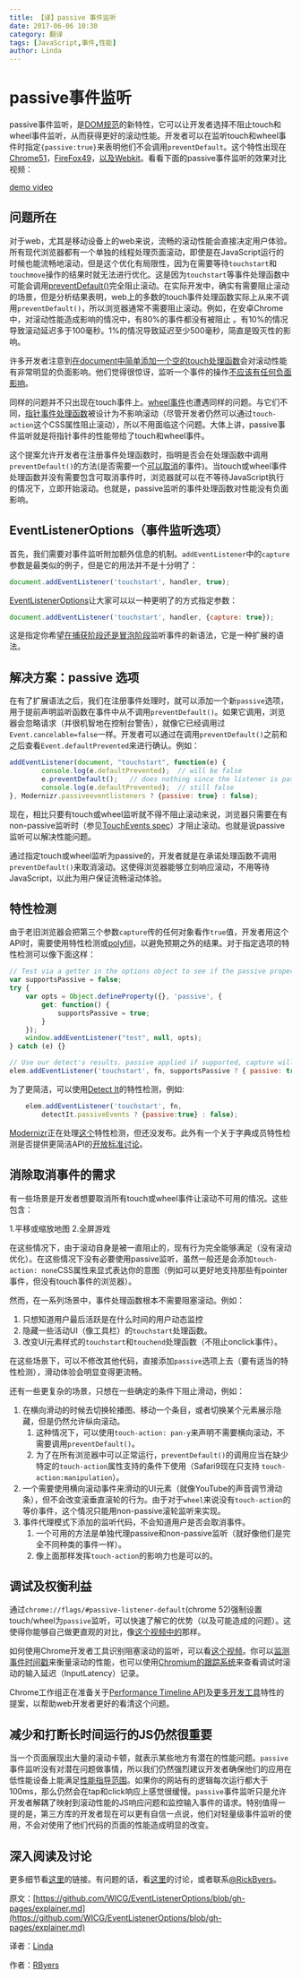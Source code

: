 ```yaml
---
title: 【译】passive 事件监听
date: 2017-06-06 10:30
category: 翻译
tags: [JavaScript,事件,性能]
author: Linda
---
```


# passive事件监听

passive事件监听，是[DOM规范](https://dom.spec.whatwg.org/#dom-eventlisteneroptions-passive)的新特性，它可以让开发者选择不阻止touch和wheel事件监听，从而获得更好的滚动性能。开发者可以在监听touch和wheel事件时指定`{passive:true}`来表明他们不会调用`preventDefault`。这个特性出现在[Chrome51](https://www.chromestatus.com/features/5745543795965952)，[FireFox49](https://bugzilla.mozilla.org/show_bug.cgi?id=1266066)，[以及Webkit](https://bugs.webkit.org/show_bug.cgi?id=158601)。看看下面的passive事件监听的效果对比视频：

[demo video](https://www.youtube.com/watch?v=NPM6172J22g)

<!-- more -->

## 问题所在

对于web，尤其是移动设备上的web来说，流畅的滚动性能会直接决定用户体验。所有现代浏览器都有一个单独的线程处理页面滚动，即使是在JavaScript运行的时候也能流畅地滚动，但是这个优化有局限性，因为在需要等待`touchstart`和 `touchmove`操作的结果时就无法进行优化。这是因为`touchstart`等事件处理函数中可能会调用[preventDefault()](https://www.w3.org/TR/touch-events/#the-touchstart-event)完全阻止滚动。在实际开发中，确实有需要阻止滚动的场景，但是分析结果表明，web上的多数的touch事件处理函数实际上从来不调用`preventDefault()`，所以浏览器通常不需要阻止滚动。例如，在安卓Chrome中，对滚动性能造成影响的情况中，有80%的事件都没有被阻止 。有10%的情况导致滚动延迟多于100毫秒。1%的情况导致延迟至少500毫秒，简直是毁灭性的影响。

许多开发者注意到[在document中简单添加一个空的touch处理函数](http://rbyers.github.io/janky-touch-scroll.html)会对滚动性能有非常明显的负面影响。他们觉得很惊讶，监听一个事件的操作[不应该有任何负面影响](https://dom.spec.whatwg.org/#observing-event-listeners)。

同样的问题并不只出现在touch事件上。[wheel事件](https://w3c.github.io/uievents/#events-wheelevents)也遭遇同样的问题。与它们不同，[指针事件处理函数](https://w3c.github.io/pointerevents/)被设计为不影响滚动（尽管开发者仍然可以通过`touch-action`这个CSS属性阻止滚动），所以不用面临这个问题。大体上讲，passive事件监听就是将指针事件的性能带给了touch和wheel事件。

这个提案允许开发者在注册事件处理函数时，指明是否会在处理函数中调用`preventDefault()`的方法(是否需要一个[可以取消](https://dom.spec.whatwg.org/#dom-event-cancelable)的事件)。当touch或wheel事件处理函数并没有需要包含可取消事件时，浏览器就可以在不等待JavaScript执行的情况下，立即开始滚动。也就是，passive监听的事件处理函数对性能没有负面影响。

## EventListenerOptions（事件监听选项）

首先，我们需要对事件监听附加额外信息的机制。`addEventListener`中的`capture`参数是最类似的例子，但是它的用法并不是十分明了：

```javascript
document.addEventListener('touchstart', handler, true);
```

[EventListenerOptions](https://dom.spec.whatwg.org/#dictdef-eventlisteneroptions)让大家可以以一种更明了的方式指定参数：

```javascript
document.addEventListener('touchstart', handler, {capture: true});
```

这是指定你希望[在捕获阶段还是冒泡阶段](http://javascript.info/bubbling-and-capturing#capturing)监听事件的新语法，它是一种扩展的语法。

## 解决方案：passive 选项

在有了扩展语法之后，我们在注册事件处理时，就可以添加一个新`passive`选项，用于提前声明监听函数在事件中从不调用`preventDefault()`。如果它调用，浏览器会忽略请求（并很机智地在控制台警告），就像它已经调用过`Event.cancelable=false`一样。开发者可以通过在调用`preventDefault()`之前和之后查看`Event.defaultPrevented`来进行确认。例如：

```js
addEventListener(document, "touchstart", function(e) {
		console.log(e.defaultPrevented);  // will be false
		e.preventDefault();   // does nothing since the listener is passive
		console.log(e.defaultPrevented);  // still false
}, Modernizr.passiveeventlisteners ? {passive: true} : false);
```

现在，相比只要有touch或wheel监听就不得不阻止滚动来说，浏览器只需要在有non-passive监听时（参见[TouchEvents spec](https://w3c.github.io/touch-events/#cancelability)）才阻止滚动。也就是说passive监听可以解决性能问题。

通过指定touch或wheel监听为passive的，开发者就是在承诺处理函数不调用`preventDefault()`来取消滚动。这使得浏览器能够立刻响应滚动，不用等待JavaScript，以此为用户保证流畅滚动体验。

## 特性检测

由于老旧浏览器会把第三个参数`capture`传的任何对象看作`true`值，开发者用这个API时，需要使用特性检测或[polyfill](https://github.com/WebReflection/dom4)，以避免预期之外的结果。对于指定选项的特性检测可以像下面这样：

```js
// Test via a getter in the options object to see if the passive property is accessed
var supportsPassive = false;
try {
	var opts = Object.defineProperty({}, 'passive', {
		get: function() {
			supportsPassive = true;
		}
	});
	window.addEventListener("test", null, opts);
} catch (e) {}

// Use our detect's results. passive applied if supported, capture will be false either way.
elem.addEventListener('touchstart', fn, supportsPassive ? { passive: true } : false); 
```

为了更简洁，可以使用[Detect It](https://github.com/rafrex/detect-it)的特性检测，例如:

```js
	elem.addEventListener('touchstart', fn,
		detectIt.passiveEvents ? {passive:true} : false);
```

[Modernizr](https://modernizr.com/)正在处理[这个](https://github.com/Modernizr/Modernizr/issues/1894)特性检测，但还没发布。此外有一个关于字典成员特性检测是否提供更简洁API的[开放标准讨论](https://github.com/heycam/webidl/issues/107)。

## 消除取消事件的需求

有一些场景是开发者想要取消所有touch或wheel事件让滚动不可用的情况。这些包含：

1.平移或缩放地图
2.全屏游戏

在这些情况下，由于滚动自身是被一直阻止的，现有行为完全能够满足（没有滚动优化）。在这些情况下没有必要使用passive监听，虽然一般还是会添加`touch-action: none`CSS属性来显式表达你的意图（例如可以更好地支持那些有pointer事件，但没有touch事件的浏览器）。

然而，在一系列场景中，事件处理函数根本不需要阻塞滚动。例如：

1. 只想知道用户最后活跃是在什么时间的用户动态监控
2. 隐藏一些活动UI（像工具栏）的`touchstart`处理函数。
3. 改变UI元素样式的`touchstart`和`touchend`处理函数（不阻止onclick事件）。

在这些场景下，可以不修改其他代码，直接添加`passive`选项上去（要有适当的特性检测），滑动体验会明显变得更流畅。

还有一些更复杂的场景，只想在一些确定的条件下阻止滑动，例如：

1. 在横向滑动的时候去切换轮播图、移动一个条目，或者切换某个元素展示隐藏，但是仍然允许纵向滚动。
	1. 这种情况下，可以使用`touch-action: pan-y`来声明不需要横向滚动，不需要调用`preventDefault()`。
	2. 为了在所有浏览器中可以正常运行，`preventDefault()`的调用应当在缺少特定的`touch-action`属性支持的条件下使用（Safari9现在只支持 `touch-action:manipulation`）。
2. 一个需要使用横向滚动事件来滑动的UI元素（就像YouTube的声音调节滑动条），但不会改变滚垂直滚轮的行为。由于对于`wheel`来说没有`touch-action`的等价事件，这个情况只能用non-passive滚轮监听来实现。
3. 事件代理模式下添加的监听代码，不会知道用户是否会取消事件。
	1. 一个可用的方法是单独代理passive和non-passive监听（就好像他们是完全不同种类的事件一样）。
	2. 像上面那样发挥`touch-action`的影响力也是可以的。

## 调试及权衡利益

通过`chrome://flags/#passive-listener-default`(chrome 52)强制设置touch/wheel为`passive`监听，可以快速了解它的优势（以及可能造成的问题）。这使得你能够自己做更直观的对比，像[这个视频中的](https://twitter.com/RickByers/status/719736672523407360)那样。

如何使用Chrome开发者工具识别阻塞滚动的监听，可以看[这个视频](https://www.youtube.com/watch?v=6-D_3yx_KVI)。你可以[监测事件时间戳](https://www.youtube.com/watch?v=6-D_3yx_KVI)来衡量滚动的性能，也可以使用[Chromium的跟踪系统](https://www.chromium.org/developers/how-tos/trace-event-profiling-tool)来查看调试时滚动的输入延迟（InputLatency）记录。

Chrome工作组正在准备关于[Performance Timeline API](https://code.google.com/p/chromium/issues/detail?id=543598)及[更多开发工具](https://code.google.com/p/chromium/issues/detail?id=520659)特性的提案，以帮助web开发者更好的看清这个问题。

## 减少和打断长时间运行的JS仍然很重要

当一个页面展现出大量的滚动卡顿，就表示某些地方有潜在的性能问题。`passive`事件监听没有对潜在问题做事情，所以我们仍然强烈建议开发者确保他们的应用在低性能设备上能满足[性能指导范围](https://developers.google.com/web/fundamentals/performance/rail?hl=en)。如果你的网站有的逻辑每次运行都大于100ms，那么仍然会在tap和click响应上感觉很缓慢。`passive`事件监听只是允许开发者解耦了映射到滚动性能的JS响应问题和监控输入事件的请求。特别值得一提的是，第三方库的开发者现在可以更有自信一点说，他们对轻量级事件监听的使用，不会对使用了他们代码的页面的性能造成明显的改变。

## 深入阅读及讨论

更多细节看[这里](https://github.com/WICG/EventListenerOptions)的链接。有问题的话，看[这里](https://github.com/WICG/EventListenerOptions/issues)的讨论，或者联系[@RickByers](https://twitter.com/RickByers/)。

原文：[https://github.com/WICG/EventListenerOptions/blob/gh-pages/explainer.md](https://github.com/WICG/EventListenerOptions/blob/gh-pages/explainer.md)

译者：[Linda](https://github.com/LindaWhite)

作者：[RByers](https://github.com/RByers)

